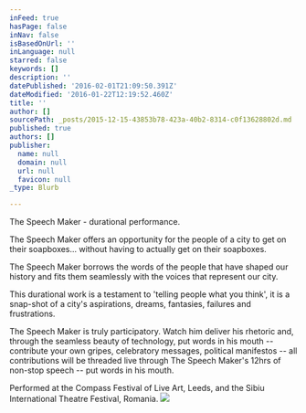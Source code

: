 ```yaml
---
inFeed: true
hasPage: false
inNav: false
isBasedOnUrl: ''
inLanguage: null
starred: false
keywords: []
description: ''
datePublished: '2016-02-01T21:09:50.391Z'
dateModified: '2016-01-22T12:19:52.460Z'
title: ''
author: []
sourcePath: _posts/2015-12-15-43853b78-423a-40b2-8314-c0f13628802d.md
published: true
authors: []
publisher:
  name: null
  domain: null
  url: null
  favicon: null
_type: Blurb

---
```

The Speech Maker - durational performance.

The Speech Maker offers an opportunity for the people of a city to get on their soapboxes... without having to actually get on their soapboxes.

The Speech Maker borrows the words of the people that have shaped our history and fits them seamlessly with the voices that represent our city.

This durational work is a testament to 'telling people what you think', it is a snap-shot of a city's aspirations, dreams, fantasies, failures and frustrations.

The Speech Maker is truly participatory. Watch him deliver his rhetoric and, through the seamless beauty of technology, put words in his mouth -- contribute your own gripes, celebratory messages, political manifestos -- all contributions will be threaded live through The Speech Maker's 12hrs of non-stop speech -- put words in his mouth.

Performed at the Compass Festival of Live Art, Leeds, and the Sibiu International Theatre Festival, Romania.
![](https://s3-us-west-2.amazonaws.com/the-grid-img/p/fa6a4f5d674b377d6f73629f3c3bf600df2090af.jpg)
